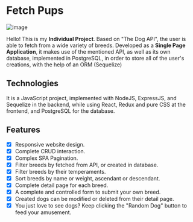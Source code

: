 # Fetch Pups

![image](https://github.com/bautt-s/PI-dogs-henry/assets/109627713/2363fecc-a0a1-4ef9-ba14-4e407ccb14da)


Hello! This is my **Individual Project**. Based on "The Dog API", the user is able to fetch from a wide variety of breeds. Developed as a **Single Page Application**, it makes use of the mentioned API, as well as its own database, implemented in PostgreSQL, in order to store all of the user's creations, with the help of an ORM (Sequelize)

## Technologies

It is a JavaScript project, implemented with NodeJS, ExpressJS, and Sequelize in the backend, while using React, Redux and pure CSS at the frontend, and PostgreSQL for the database.

##  Features

- [x] Responsive website design.
- [x] Complete CRUD interaction.
- [x] Complex SPA Pagination.
- [x] Filter breeds by fetched from API, or created in database.
- [x] Filter breeds by their temperaments.
- [x] Sort breeds by name or weight, ascendant or descendant.
- [x] Complete detail page for each breed.
- [x] A complete and controlled form to submit your own breed.
- [x] Created dogs can be modified or deleted from their detail page.
- [x] You just love to see dogs? Keep clicking the "Random Dog" button to feed your amusement.
